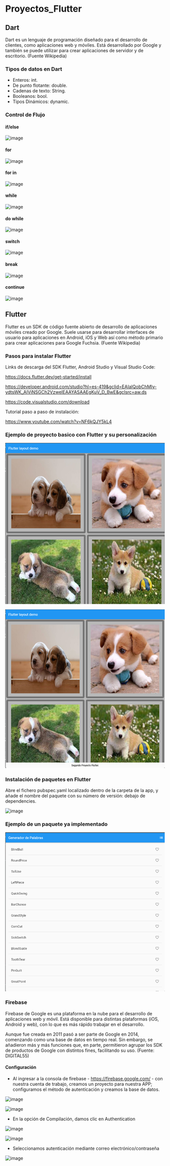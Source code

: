 # Proyectos_Flutter
## Dart

Dart es un lenguaje de programación diseñado para el desarrollo de clientes, como aplicaciones web y móviles. Está desarrollado por Google y también se puede utilizar para crear aplicaciones de servidor y de escritorio. (Fuente Wikipedia)

### Tipos de datos en Dart

- Enteros: int.
- De punto flotante: double.
- Cadenas de texto: String.
- Booleanos: bool.
- Tipos Dinámicos: dynamic.

### Control de Flujo

#### if/else

![image](https://user-images.githubusercontent.com/110683744/208883947-89d7e0c0-7a13-4454-b373-9a8e73f9b59c.png)

#### for

![image](https://user-images.githubusercontent.com/110683744/208884108-39d33ccc-cfc4-4498-bb32-89465a7396db.png)

#### for in

![image](https://user-images.githubusercontent.com/110683744/208884314-20d0614d-c2ad-4514-946b-8bda114f78de.png)

#### while

![image](https://user-images.githubusercontent.com/110683744/208884489-482441e9-8bc2-49f0-a774-0806a1a41431.png)

#### do while

![image](https://user-images.githubusercontent.com/110683744/208884732-597d0ea9-478e-48d0-92db-bf2e5405b288.png)

#### switch

![image](https://user-images.githubusercontent.com/110683744/208884928-40e9cfb7-85a8-4887-9434-10d03865db54.png)

#### break

![image](https://user-images.githubusercontent.com/110683744/208885286-2f6a0cc6-66eb-4968-970a-79d1d34c4377.png)

#### continue

![image](https://user-images.githubusercontent.com/110683744/208885379-3f6c55a3-782e-47b0-af9c-6ee296a15374.png)

## Flutter

Flutter es un SDK de código fuente abierto de desarrollo de aplicaciones móviles creado por Google. Suele usarse para desarrollar interfaces de usuario para aplicaciones en Android, iOS y Web así como método primario para crear aplicaciones para Google Fuchsia. (Fuente Wikipedia)

### Pasos para instalar Flutter

Links de descarga del SDK Flutter, Android Studio y Visual Studio Code:

https://docs.flutter.dev/get-started/install

https://developer.android.com/studio?hl=es-419&gclid=EAIaIQobChMIy-ydtsWK_AIViNSGCh2VzweIEAAYASAAEgKuV_D_BwE&gclsrc=aw.ds

https://code.visualstudio.com/download

Tutorial paso a paso de instalación:

https://www.youtube.com/watch?v=NF6kQJY5kL4

### Ejemplo de proyecto basico con Flutter y su personalización

![image](https://github.com/WilliamQ16/Proyectos_Flutter/blob/main/Readme/Imagen1.png)

![image](https://github.com/WilliamQ16/Proyectos_Flutter/blob/main/Readme/Imagen2.png)

### Instalación de paquetes en Flutter

Abre el fichero pubspec.yaml localizado dentro de la carpeta de la app, y añade el nombre del paquete con su número de versión: debajo de dependencies.

![image](https://www.ionos.es/digitalguide/fileadmin/DigitalGuide/Screenshots_2020/Android-Studio-adding-a-language-package-in-the-Flutter-app.png)

### Ejemplo de un paquete ya implementado

![image](https://github.com/WilliamQ16/Proyectos_Flutter/blob/main/Readme/Imagen5.png)

### Firebase

Firebase de Google es una plataforma en la nube para el desarrollo de aplicaciones web y móvil. Está disponible para distintas plataformas (iOS, Android y web), con lo que es más rápido trabajar en el desarrollo.

Aunque fue creada en 2011 pasó a ser parte de Google en 2014, comenzando como una base de datos en tiempo real. Sin embargo, se añadieron más y más funciones que, en parte, permitieron agrupar los SDK de productos de Google con distintos fines, facilitando su uso. (Fuente: DIGITAL55)

#### Configuración 

- Al ingresar a la consola de firebase - https://firebase.google.com/ - con nuestra cuenta de
trabajo, creamos un proyecto para nuestra APP; configuramos el método de autenticación y
creamos la base de datos.

![image](https://user-images.githubusercontent.com/110683744/208893300-72552659-83aa-4574-9c18-434a502a1ac3.png)

![image](https://user-images.githubusercontent.com/110683744/208893517-8b5333e1-1ade-4d27-a618-6a19e3f6bca3.png)

- En la opción de Compilación, damos clic en
Authentication

![image](https://user-images.githubusercontent.com/110683744/208893761-93aba33e-7bec-4550-9178-8a8cdc8fa0d5.png)

![image](https://user-images.githubusercontent.com/110683744/208893940-b979096d-2181-4179-859c-8dee1172ccbe.png)

- Seleccionamos autenticación mediante correo
electrónico/contraseña

![image](https://user-images.githubusercontent.com/110683744/208894194-9d1e1a81-f5c2-41e9-83b4-16d3f091ea5e.png)
